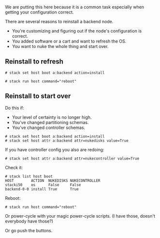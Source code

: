 We are putting this here because it is a common task especially when getting your configuration correct.

There are several reasons to reinstall a backend node.

* You're customizing and figuring out if the node's configuration is correct.
* You added software or a cart and want to refresh the OS.
* You want to nuke the whole thing and start over.

## Reinstall to refresh

```
# stack set host boot a:backend action=install

# stack run host command="reboot"
```

## Reinstall to start over

Do this if:
* Your level of certainty is no longer high.
* You've changed partitioning schemas.
* You've changed controller schemas.

```
# stack set host boot a:backend action=install
# stack set host attr a:backend attr=nukedisks value=True
```
If you have controller config you also are redoing:
```
# stack set host attr a:backend attr=nukecontroller value=True
```
Check it:
```
# stack list host boot
HOST        ACTION  NUKEDISKS NUKECONTROLLER
stacki50    os      False     False
backend-0-0 install True      True
```
Reboot:
```
# stack run host command="reboot"
```

Or power-cycle with your magic power-cycle scripts. (I have those, doesn't everybody have those?)

Or go push the buttons.
